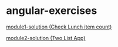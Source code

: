 # angular-exercises

[module1-solution (Check Lunch item count)](module1-solution/index.html)

[module2-solution (Two List App)](module2-solution/index.html)
